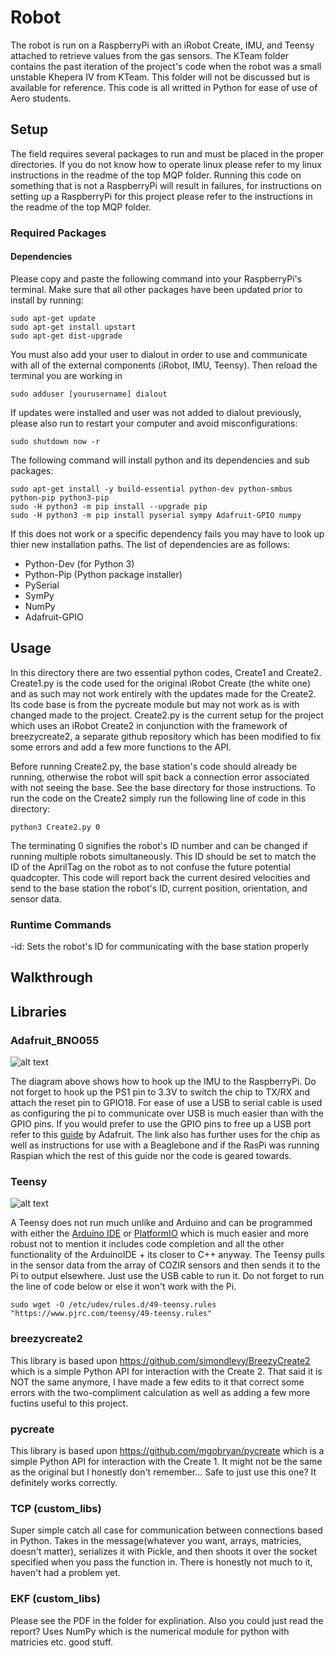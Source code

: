 # Robot
The robot is run on a RaspberryPi with an iRobot Create, IMU, and Teensy attached to retrieve values from the gas sensors. The KTeam folder contains the past iteration of the project's code when the robot was a small unstable Khepera IV from KTeam. This folder will not be discussed but is available for reference. This code is all writted in Python for ease of use of Aero students.

## Setup
The field requires several packages to run and must be placed in the proper directories. If you do not know how to operate linux please refer to my linux instructions in the readme of the top MQP folder. Running this code on something that is not a RaspberryPi will result in failures, for instructions on setting up a RaspberryPi for this project please refer to the instructions in the readme of the top MQP folder.

### Required Packages
#### Dependencies
Please copy and paste the following command into your RaspberryPi's terminal. Make sure that all other packages have been updated prior to install by running:
~~~~
sudo apt-get update 
sudo apt-get install upstart
sudo apt-get dist-upgrade
~~~~
You must also add your user to dialout in order to use and communicate with all of the external components (iRobot, IMU, Teensy). Then reload the terminal you are working in
~~~~
sudo adduser [yourusername] dialout
~~~~
If updates were installed and user was not added to dialout previously, please also run to restart your computer and avoid misconfigurations:
~~~~
sudo shutdown now -r
~~~~
The following command will install python and its dependencies and sub packages:
~~~~
sudo apt-get install -y build-essential python-dev python-smbus python-pip python3-pip
sudo -H python3 -m pip install --upgrade pip 
sudo -H python3 -m pip install pyserial sympy Adafruit-GPIO numpy
~~~~
If this does not work or a specific dependency fails you may have to look up thier new installation paths. The list of dependencies are as follows:
- Python-Dev (for Python 3)
- Python-Pip (Python package installer)
- PySerial
- SymPy
- NumPy
- Adafruit-GPIO

## Usage
In this directory there are two essential python codes, Create1 and Create2. Create1.py is the code used for the original iRobot Create (the white one) and as such may not work entirely with the updates made for the Create2. Its code base is from the pycreate module but may not work as is with changed made to the project. Create2.py is the current setup for the project which uses an iRobot Create2 in conjunction with the framework of breezycreate2, a separate github repository which has been modified to fix some errors and add a few more functions to the API.

Before running Create2.py, the base station's code should already be running, otherwise the robot will spit back a connection error associated with not seeing the base. See the base directory for those instructions. To run the code on the Create2 simply run the following line of code in this directory:
~~~~
python3 Create2.py 0
~~~~
The terminating 0 signifies the robot's ID number and can be changed if running multiple robots simultaneously. This ID should be set to match the ID of the AprilTag on the robot as to not confuse the future potential quadcopter. This code will report back the current desired velocities and send to the base station the robot's ID, current position, orientation, and sensor data.

### Runtime Commands
-id: Sets the robot's ID for communicating with the base station properly

## Walkthrough

## Libraries
### Adafruit_BNO055
![alt text](https://github.com/rmwiesenberg/MQP/blob/master/robot/libs/Adafruit_BNO055/IMU.PNG "BNO055 Hookup")

The diagram above shows how to hook up the IMU to the RaspberryPi. Do not forget to hook up the PS1 pin to 3.3V to switch the chip to TX/RX and attach the reset pin to GPIO18. For ease of use a USB to serial cable is used as configuring the pi to communicate over USB is much easier than with the GPIO pins. If you would prefer to use the GPIO pins to free up a USB port refer to this [guide](https://learn.adafruit.com/bno055-absolute-orientation-sensor-with-raspberry-pi-and-beaglebone-black/hardware) by Adafruit. The link also has further uses for the chip as well as instructions for use with a Beaglebone and if the RasPi was running Raspian which the rest of this guide nor the code is geared towards.
### Teensy
![alt text](https://github.com/rmwiesenberg/MQP/blob/master/robot/libs/Teensy/teensy35.png "BNO055 Hookup")

A Teensy does not run much unlike and Arduino and can be programmed with either the [Arduino IDE](https://www.arduino.cc) or [PlatformIO](http://platformio.org) which is much easier and more robust not to mention it includes code completion and all the other functionality of the ArduinoIDE + its closer to C++ anyway. The Teensy pulls in the sensor data from the array of COZIR sensors and then sends it to the Pi to output elsewhere. Just use the USB cable to run it. Do not forget to run the line of code below or else it won't work with the Pi.
~~~~
sudo wget -O /etc/udev/rules.d/49-teensy.rules "https://www.pjrc.com/teensy/49-teensy.rules"
~~~~
### breezycreate2
This library is based upon https://github.com/simondlevy/BreezyCreate2 which is a simple Python API for interaction with the Create 2. That said it is NOT the same anymore, I have made a few edits to it that correct some errors with the two-compliment calculation as well as adding a few more fuctins useful to this project.
### pycreate
This library is based upon https://github.com/mgobryan/pycreate which is a simple Python API for interaction with the Create 1. It might not be the same as the original but I honestly don't remember... Safe to just use this one? It definitely works correctly.
### TCP (custom_libs)
Super simple catch all case for communication between connections based in Python. Takes in the message(whatever you want, arrays, matricies, doesn't matter), serializes it with Pickle, and then shoots it over the socket specified when you pass the function in. There is honestly not much to it, haven't had a problem yet.
### EKF (custom_libs)
Please see the PDF in the folder for explination. Also you could just read the report? Uses NumPy which is the numerical module for python with matricies etc. good stuff.

